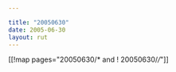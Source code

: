 ```yaml
---

title: "20050630"
date: 2005-06-30
layout: rut
---
```


[[!map pages="20050630/* and ! 20050630/*/*"]]
